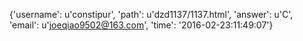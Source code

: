 {'username': u'constipur', 'path': u'dzd1137/1137.html', 'answer': u'C', 'email': u'joeqiao9502@163.com', 'time': '2016-02-23:11:49:07'}